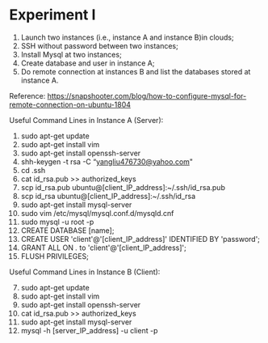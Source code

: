 # Experiment I

1. Launch two instances (i.e., instance A and instance B)in clouds;
2. SSH without password between two instances;
3. Install Mysql at two instances;
4. Create database and user in instance A;
5. Do remote connection at instances B and list the databases stored at instance A.

Reference: https://snapshooter.com/blog/how-to-configure-mysql-for-remote-connection-on-ubuntu-1804

Useful Command Lines in Instance A (Server):
1. sudo apt-get update
2. sudo apt-get install vim
3. sudo apt-get install openssh-server
4. shh-keygen -t rsa -C “yangliu476730@yahoo.com"
5. cd .ssh
6. cat id_rsa.pub >> authorized_keys
10. scp id_rsa.pub ubuntu@[client_IP_address]:~/.ssh/id_rsa.pub
11. scp id_rsa ubuntu@[client_IP_address]:~/.ssh/id_rsa
12. sudo apt-get install mysql-server
13. sudo vim /etc/mysql/mysql.conf.d/mysqld.cnf
14. sudo mysql -u root -p
15. CREATE DATABASE [name];
16. CREATE USER 'client'@'[client_IP_address]' IDENTIFIED BY 'password';
17. GRANT ALL ON *.* to 'client'@'[client_IP_address]';
18. FLUSH PRIVILEGES;

Useful Command Lines in Instance B (Client):

7. sudo apt-get update
8. sudo apt-get install vim
9. sudo apt-get install openssh-server
12. cat id_rsa.pub >> authorized_keys
19. sudo apt-get install mysql-server
20. mysql -h [server_IP_address] -u client -p

